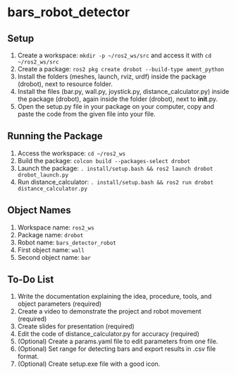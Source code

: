 # bars_robot_detector

## Setup
1. Create a workspace: `mkdir -p ~/ros2_ws/src` and access it with `cd ~/ros2_ws/src`
2. Create a package: `ros2 pkg create drobot --build-type ament_python`
3. Install the folders (meshes, launch, rviz, urdf) inside the package (drobot), next to resource folder.
4. Install the files (bar.py, wall.py, joystick.py, distance_calculator.py) inside the package (drobot), again inside the folder (drobot), next to __init__.py.
5. Open the setup.py file in your package on your computer, copy and paste the code from the given file into your file.

## Running the Package
1. Access the workspace: `cd ~/ros2_ws`
2. Build the package: `colcon build --packages-select drobot`
3. Launch the package: `. install/setup.bash && ros2 launch drobot drobot_launch.py`
4. Run distance_calculator: `. install/setup.bash && ros2 run drobot distance_calculator.py`

## Object Names
1. Workspace name: `ros2_ws`
2. Package name: `drobot`
3. Robot name: `bars_detector_robot`
4. First object name: `wall`
5. Second object name: `bar`

## To-Do List
1. Write the documentation explaining the idea, procedure, tools, and object parameters (required)
2. Create a video to demonstrate the project and robot movement (required)
3. Create slides for presentation (required)
4. Edit the code of distance_calculator.py for accuracy (required)
5. (Optional) Create a params.yaml file to edit parameters from one file.
6. (Optional) Set range for detecting bars and export results in .csv file format.
7. (Optional) Create setup.exe file with a good icon.
